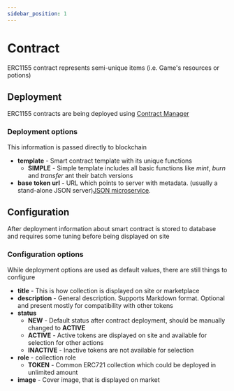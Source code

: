 ```yaml
---
sidebar_position: 1
---
```


# Contract

ERC1155 contract represents semi-unique items (i.e. Game's resources or potions) 

## Deployment

ERC1155 contracts are being deployed using [Contract Manager](/docs/admin-panel/misc/contract-manager/)

### Deployment options

This information is passed directly to blockchain

- **template** - Smart contract template with its unique functions
    - **SIMPLE** - Simple template includes all basic functions like _mint_, _burn_ and _transfer_ ant their batch versions
- **base token url** - URL which points to server with metadata. (usually a stand-alone JSON server)[JSON microservice](/api/category/json-microservice/).

## Configuration

After deployment information about smart contract is stored to database and requires some tuning before being displayed on site

### Configuration options

While deployment options are used as default values, there are still things to configure

- **title** - This is how collection is displayed on site or marketplace
- **description** - General description. Supports Markdown format. Optional and present mostly for compatibility with other tokens
- **status**
  - **NEW** - Default status after contract deployment, should be manually changed to **ACTIVE**
  - **ACTIVE** - Active tokens are displayed on site and available for selection for other actions
  - **INACTIVE** - Inactive tokens are not available for selection
- **role** - collection role
  - **TOKEN** - Common ERC721 collection which could be deployed in unlimited amount
- **image** - Cover image, that is displayed on market
